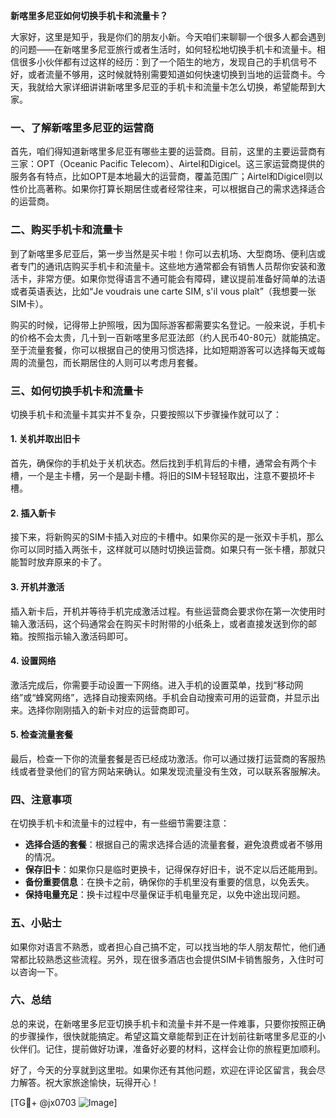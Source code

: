 **新喀里多尼亚如何切换手机卡和流量卡？**

大家好，这里是知乎，我是你们的朋友小新。今天咱们来聊聊一个很多人都会遇到的问题——在新喀里多尼亚旅行或者生活时，如何轻松地切换手机卡和流量卡。相信很多小伙伴都有过这样的经历：到了一个陌生的地方，发现自己的手机信号不好，或者流量不够用，这时候就特别需要知道如何快速切换到当地的运营商卡。今天，我就给大家详细讲讲新喀里多尼亚的手机卡和流量卡怎么切换，希望能帮到大家。

### 一、了解新喀里多尼亚的运营商

首先，咱们得知道新喀里多尼亚有哪些主要的运营商。目前，这里的主要运营商有三家：OPT（Oceanic Pacific Telecom）、Airtel和Digicel。这三家运营商提供的服务各有特点，比如OPT是本地最大的运营商，覆盖范围广；Airtel和Digicel则以性价比高著称。如果你打算长期居住或者经常往来，可以根据自己的需求选择适合的运营商。

### 二、购买手机卡和流量卡

到了新喀里多尼亚后，第一步当然是买卡啦！你可以去机场、大型商场、便利店或者专门的通讯店购买手机卡和流量卡。这些地方通常都会有销售人员帮你安装和激活卡，非常方便。如果你觉得语言不通可能会有障碍，建议提前准备好简单的法语或者英语表达，比如“Je voudrais une carte SIM, s'il vous plaît”（我想要一张SIM卡）。

购买的时候，记得带上护照哦，因为国际游客都需要实名登记。一般来说，手机卡的价格不会太贵，几十到一百新喀里多尼亚法郎（约人民币40-80元）就能搞定。至于流量套餐，你可以根据自己的使用习惯选择，比如短期游客可以选择每天或每周的流量包，而长期居住的人则可以考虑月套餐。

### 三、如何切换手机卡和流量卡

切换手机卡和流量卡其实并不复杂，只要按照以下步骤操作就可以了：

#### 1. 关机并取出旧卡

首先，确保你的手机处于关机状态。然后找到手机背后的卡槽，通常会有两个卡槽，一个是主卡槽，另一个是副卡槽。将旧的SIM卡轻轻取出，注意不要损坏卡槽。

#### 2. 插入新卡

接下来，将新购买的SIM卡插入对应的卡槽中。如果你买的是一张双卡手机，那么你可以同时插入两张卡，这样就可以随时切换运营商。如果只有一张卡槽，那就只能暂时放弃原来的卡了。

#### 3. 开机并激活

插入新卡后，开机并等待手机完成激活过程。有些运营商会要求你在第一次使用时输入激活码，这个码通常会在购买卡时附带的小纸条上，或者直接发送到你的邮箱。按照指示输入激活码即可。

#### 4. 设置网络

激活完成后，你需要手动设置一下网络。进入手机的设置菜单，找到“移动网络”或“蜂窝网络”，选择自动搜索网络。手机会自动搜索可用的运营商，并显示出来。选择你刚刚插入的新卡对应的运营商即可。

#### 5. 检查流量套餐

最后，检查一下你的流量套餐是否已经成功激活。你可以通过拨打运营商的客服热线或者登录他们的官方网站来确认。如果发现流量没有生效，可以联系客服解决。

### 四、注意事项

在切换手机卡和流量卡的过程中，有一些细节需要注意：

- **选择合适的套餐**：根据自己的需求选择合适的流量套餐，避免浪费或者不够用的情况。
- **保存旧卡**：如果你只是临时更换卡，记得保存好旧卡，说不定以后还能用到。
- **备份重要信息**：在换卡之前，确保你的手机里没有重要的信息，以免丢失。
- **保持电量充足**：换卡过程中尽量保证手机电量充足，以免中途出现问题。

### 五、小贴士

如果你对语言不熟悉，或者担心自己搞不定，可以找当地的华人朋友帮忙，他们通常都比较熟悉这些流程。另外，现在很多酒店也会提供SIM卡销售服务，入住时可以咨询一下。

### 六、总结

总的来说，在新喀里多尼亚切换手机卡和流量卡并不是一件难事，只要你按照正确的步骤操作，很快就能搞定。希望这篇文章能帮到正在计划前往新喀里多尼亚的小伙伴们。记住，提前做好功课，准备好必要的材料，这样会让你的旅程更加顺利。

好了，今天的分享就到这里啦。如果你还有其他问题，欢迎在评论区留言，我会尽力解答。祝大家旅途愉快，玩得开心！

[TG💪+ @jx0703 ![Image](https://github.com/user-attachments/assets/dbca1d08-cadb-493c-b0ec-ad6f7a83f270)]